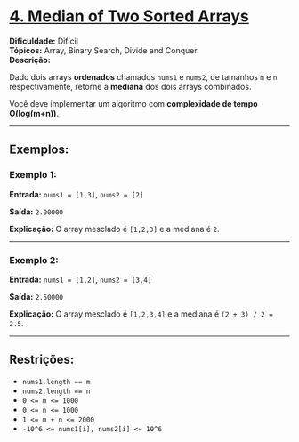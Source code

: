 # [4. Median of Two Sorted Arrays](https://leetcode.com/problems/median-of-two-sorted-arrays/description/?envType=problem-list-v2&envId=binary-search)

**Dificuldade:** Difícil  
**Tópicos:** Array, Binary Search, Divide and Conquer  
**Descrição:**

Dado dois arrays **ordenados** chamados `nums1` e `nums2`, de tamanhos `m` e `n` respectivamente, retorne a **mediana** dos dois arrays combinados.

Você deve implementar um algoritmo com **complexidade de tempo O(log(m+n))**.

---

## Exemplos:

### Exemplo 1:

**Entrada:** `nums1 = [1,3]`, `nums2 = [2]`  

**Saída:** `2.00000`  

**Explicação:** O array mesclado é `[1,2,3]` e a mediana é `2`.

---

### Exemplo 2:

**Entrada:** `nums1 = [1,2]`, `nums2 = [3,4]`  

**Saída:** `2.50000`  

**Explicação:** O array mesclado é `[1,2,3,4]` e a mediana é `(2 + 3) / 2 = 2.5`.

---

## Restrições:

- `nums1.length == m`  
- `nums2.length == n`  
- `0 <= m <= 1000`  
- `0 <= n <= 1000`  
- `1 <= m + n <= 2000`  
- `-10^6 <= nums1[i], nums2[i] <= 10^6`  
